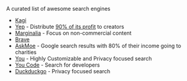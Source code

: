 A curated list of awesome search engines

- [Kagi](https://kagi.com)
- [Yep](https://yep.com) - Distribute [90% of its profit]((https://yep.com/profit-share)) to creators
- [Marginalia](https://search.marginalia.nu) - Focus on non-commercial content
- [Brave](https://search.brave.com)
- [AskMoe](https://ask.moe) - Google search results with 80% of their income going to charities
- [You](https://you.com) - Highly Customizable and Privacy focused search
- [You Code](https://you.com/code) - Search for developers
- [Duckduckgo](https://duckduckgo.com) - Privacy focused search
